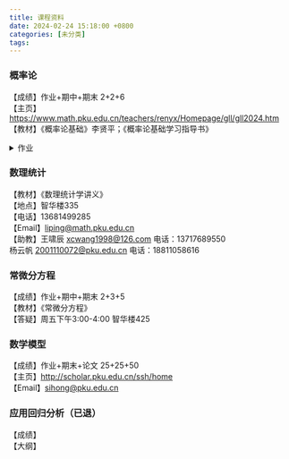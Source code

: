```yaml
---
title: 课程资料
date: 2024-02-24 15:18:00 +0800
categories: [未分类]
tags:
---
```





### 概率论
【成绩】作业+期中+期末 2+2+6  
【主页】<https://www.math.pku.edu.cn/teachers/renyx/Homepage/gll/gll2024.htm>  
【教材】《概率论基础》李贤平；《概率论基础学习指导书》
<details>
  <summary>作业</summary>

  - 第一次作业
</details>



### 数理统计
【教材】《数理统计学讲义》  
【地点】智华楼335  
【电话】13681499285  
【Email】<liping@math.pku.edu.cn>  
【助教】王啸辰 <xcwang1998@126.com> 电话：13717689550  
    杨云帆 <2001110072@pku.edu.cn> 电话：18811058616

### 常微分方程
【成绩】作业+期中+期末 2+3+5  
【教材】《常微分方程》  
【答疑】周五下午3:00-4:00 智华楼425

### 数学模型
【成绩】作业+期末+论文 25+25+50  
【主页】http://scholar.pku.edu.cn/ssh/home  
【Email】<sihong@pku.edu.cn>

### 应用回归分析（已退）
【成绩】  
【大纲】